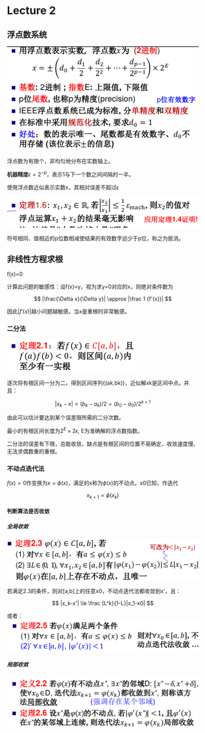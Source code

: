 # Lecture 2

## 浮点数系统 

![](_v_images/20200226102651019_1150193566.png)

浮点数为有限个，非均匀地分布在实数轴上。

**机器精度**$\epsilon = 2 ^ {-p}$，表示1与下一个数之间间隔的一半。

使用浮点数近似表示实数x，其相对误差不超过$\epsilon$

![](_v_images/20200226105119492_2098898495.png)

符号相同、值相近的p位数相减使结果的有效数字远少于p位，称之为抵消。

## 非线性方程求根

f(x)=0

计算此问题的敏感性：设f(x)=y，视为求y=0对应的x，则绝对条件数为

$$  
|\frac{\Delta x}{\Delta y}| \approx |\frac 1 {f'(x)}|
$$

因此$|{f'(x)}|$越小问题越敏感。当x是重根时非常敏感。

### 二分法

![](_v_images/20200226113411322_1945753979.png)

逐次将有根区间一分为二，得到区间序列{(ak,bk)}，近似解xk是区间中点。并且：

$$
|x_k - x| < (b_k - a_k) / 2= (b_0-a_0)/2^{k+1}
$$

由此可以估计要达到某个误差限所需的二分次数。

最小的有根区间长度为$2^E\times 2\epsilon$, E为准确解的浮点数指数。

二分法的误差有下限，总能收敛，缺点是有根区间的位置不易确定、收敛速度慢、无法求偶数重的重根。

### 不动点迭代法

$f(x)=0$作变换为$x = \phi(x)$，满足的x称为$\phi(x)$的不动点。x0已知，作迭代

$$
x_{k+1} = \phi(x_k)
$$

#### 判断算法是否收敛

##### 全局收敛

![](_v_images/20200226120335128_1145535117.png)

若满足2.3的条件，则对[a,b]上的任意x0，不动点迭代法都收敛到x'，且：

$$  
|x_k-x'| \le \frac {L^k}{1-L}|x_1-x0|
$$

或者：
![](_v_images/20200226121116504_569206104.png)

##### 局部收敛
![](_v_images/20200226121331951_1242066466.png)